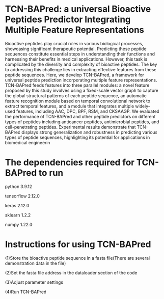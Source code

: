 # TCN-BAPred: a universal Bioactive Peptides Predictor Integrating Multiple Feature Representations

Bioactive peptides play crucial roles in various biological processes, showcasing significant therapeutic
potential. Predicting these peptide sequences constitute essential steps in understanding their functions
and harnessing their benefits in medical applications. However, this task is complicated by the diversity
and complexity of bioactive peptides. The key to addressing this challenge lies in extracting effective
features from these peptide sequences. Here, we develop TCN-BAPred, a framework for universal peptide
prediction incorporating multiple feature representations. TCN-BAPred feeds features into three parallel
modules: a novel feature proposed by this study involves using a fixed-scale vector graph to capture
the global structural patterns of each peptide sequence, an automatic feature recognition module based
on temporal convolutional network to extract temporal features, and a module that integrates multiple
widely-used features, including AAC, DPC, BPF, RSM, and CKSAAGP. We evaluated the performance
of TCN-BAPred and other peptide predictors on different types of peptides including anticancer peptides,
antimicrobial peptides, and cell-penetrating peptides. Experimental results demonstrate that TCN-
BAPred displays strong generalization and robustness in predicting various types of peptide sequences,
highlighting its potential for applications in biomedical engineerin



# The dependencies required for TCN-BAPred to run

python 3.9.12

tensorflow 2.12.0

keras 2.12.0 

sklearn 1.2.2

numpy 1.22.0

# Instructions for using TCN-BAPred
(1)Store the bioactive peptide sequence in a fasta file(There are several demonstration data in the file)

(2)Set the fasta file address in the dataloader section of the code

(3)Adjust parameter settings

(4)Run TCN-BAPred


